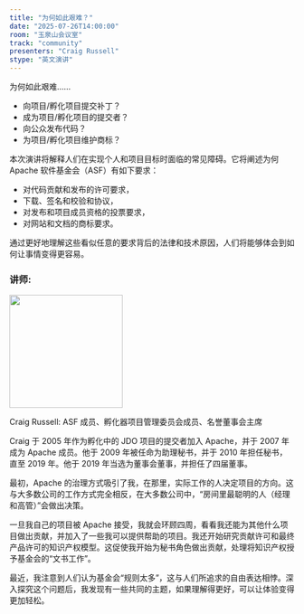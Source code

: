 ```yaml
---
title: "为何如此艰难？"
date: "2025-07-26T14:00:00"
room: "玉泉山会议室"
track: "community"
presenters: "Craig Russell"
stype: "英文演讲"
---
```


为何如此艰难……

- 向项目/孵化项目提交补丁？
- 成为项目/孵化项目的提交者？
- 向公众发布代码？
- 为项目/孵化项目维护商标？

本次演讲将解释人们在实现个人和项目目标时面临的常见障碍。它将阐述为何 Apache 软件基金会（ASF）有如下要求：
- 对代码贡献和发布的许可要求，
- 下载、签名和校验和协议，
- 对发布和项目成员资格的投票要求，
- 对网站和文档的商标要求。

通过更好地理解这些看似任意的要求背后的法律和技术原因，人们将能够体会到如何让事情变得更容易。

### 讲师:

<img src="https://sessionize.com/image/3194-400o400o1-94Sk7eKXZREt1kbzW2diBZ.jpg" width="200" /><br/>

Craig Russell: ASF 成员、孵化器项目管理委员会成员、名誉董事会主席

Craig 于 2005 年作为孵化中的 JDO 项目的提交者加入 Apache，并于 2007 年成为 Apache 成员。他于 2009 年被任命为助理秘书，并于 2010 年担任秘书，直至 2019 年。他于 2019 年当选为董事会董事，并担任了四届董事。

最初，Apache 的治理方式吸引了我，在那里，实际工作的人决定项目的方向。这与大多数公司的工作方式完全相反，在大多数公司中，“房间里最聪明的人（经理和高管）”会做出决策。

一旦我自己的项目被 Apache 接受，我就会环顾四周，看看我还能为其他什么项目做出贡献，并加入了一些我可以提供帮助的项目。我还开始研究贡献许可和最终产品许可的知识产权模型。这促使我开始为秘书角色做出贡献，处理将知识产权授予基金会的“文书工作”。

最近，我注意到人们认为基金会“规则太多”，这与人们所追求的自由表达相悖。深入探究这个问题后，我发现有一些共同的主题，如果理解得更好，可以让体验变得更加轻松。